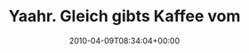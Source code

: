 ---
retweeted: false
source: <a href="http://twitter.com" rel="nofollow">Twitter Web Client</a>
entities:
  hashtags: []
  symbols: []
  user_mentions:
  - name: Philip
    screen_name: PhilOnFire
    indices:
    - '31'
    - '42'
    id_str: '739681261'
    id: '739681261'
  urls: []
display_text_range:
- '0'
- '43'
favorite_count: '0'
id_str: '11870798086'
truncated: false
retweet_count: '0'
id: '11870798086'
created_at: Fri Apr 09 08:34:04 +0000 2010
favorited: false
full_text: Yaahr. Gleich gibts Kaffee vom [@philonfire](https://twitter.com/philonfire)!
lang: de
tags:
- pesos:twitter
date: '2010-04-09T08:34:04+00:00'
src: https://twitter.com/bascht/status/11870798086
original_url: https://twitter.com/bascht/status/11870798086
type: twitter_tweet
text: Yaahr. Gleich gibts Kaffee vom [@philonfire](https://twitter.com/philonfire)!
title: 'Yaahr. Gleich gibts Kaffee vom '

---